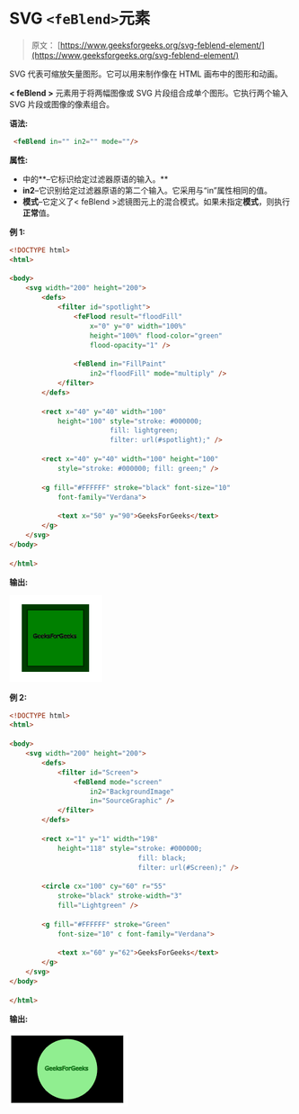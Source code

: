 # SVG `<feBlend>`元素

> 原文： [https://www.geeksforgeeks.org/svg-feblend-element/](https://www.geeksforgeeks.org/svg-feblend-element/)

SVG 代表可缩放矢量图形。它可以用来制作像在 HTML 画布中的图形和动画。

**< feBlend >** 元素用于将两幅图像或 SVG 片段组合成单个图形。它执行两个输入 SVG 片段或图像的像素组合。

**语法:**

```html
 <feBlend in="" in2="" mode=""/>
```

**属性:**

*   中的**–它标识给定过滤器原语的输入。**
*   **in2**–它识别给定过滤器原语的第二个输入。它采用与“in”属性相同的值。
*   **模式**–它定义了< feBlend >滤镜图元上的混合模式。如果未指定**模式**，则执行**正常**值。

**例 1:**

```html
<!DOCTYPE html>
<html>

<body>
    <svg width="200" height="200">
        <defs>
            <filter id="spotlight">
                <feFlood result="floodFill" 
                    x="0" y="0" width="100%" 
                    height="100%" flood-color="green"
                    flood-opacity="1" />

                <feBlend in="FillPaint" 
                    in2="floodFill" mode="multiply" />
            </filter>
        </defs>

        <rect x="40" y="40" width="100" 
            height="100" style="stroke: #000000; 
                         fill: lightgreen; 
                         filter: url(#spotlight);" />

        <rect x="40" y="40" width="100" height="100" 
            style="stroke: #000000; fill: green;" />

        <g fill="#FFFFFF" stroke="black" font-size="10" 
            font-family="Verdana">

            <text x="50" y="90">GeeksForGeeks</text>
        </g>
    </svg>
</body>

</html>
```

**输出:**

![](img/da617e5967b918a1356abf85cf69c9c3.png)

**例 2:**

```html
<!DOCTYPE html>
<html>

<body>
    <svg width="200" height="200">
        <defs>
            <filter id="Screen">
                <feBlend mode="screen" 
                    in2="BackgroundImage" 
                    in="SourceGraphic" />
            </filter>
        </defs>

        <rect x="1" y="1" width="198" 
            height="118" style="stroke: #000000;
                                fill: black;
                                filter: url(#Screen);" />

        <circle cx="100" cy="60" r="55" 
            stroke="black" stroke-width="3" 
            fill="Lightgreen" />

        <g fill="#FFFFFF" stroke="Green" 
            font-size="10" c font-family="Verdana">

            <text x="60" y="62">GeeksForGeeks</text>
        </g>
    </svg>
</body>

</html>
```

**输出:**

![](img/e16a296b80969537e181a21f70ee5684.png)